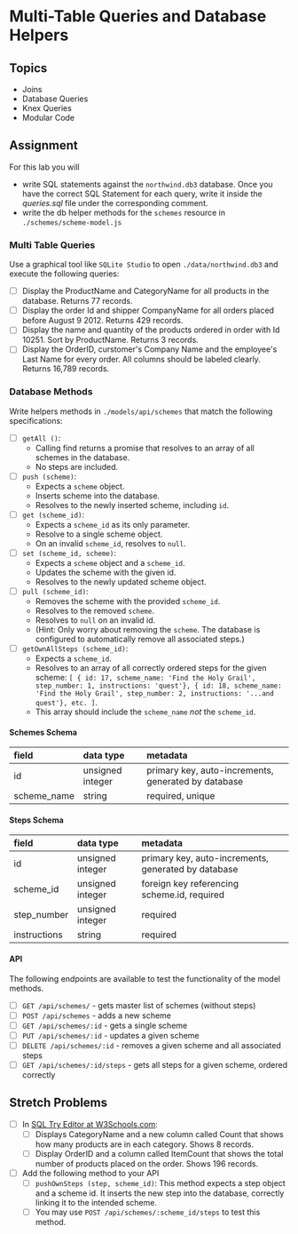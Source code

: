 # Multi-Table Queries and Database Helpers

## Topics

-   Joins
-   Database Queries
-   Knex Queries
-   Modular Code

## Assignment

For this lab you will

-   write SQL statements against the `northwind.db3` database. Once you have the correct SQL Statement for each query, write it inside the _queries.sql_ file under the corresponding comment.
-   write the db helper methods for the `schemes` resource in `./schemes/scheme-model.js`

### Multi Table Queries

Use a graphical tool like `SQLite Studio` to open `./data/northwind.db3` and execute the following queries:

-   [ ] Display the ProductName and CategoryName for all products in the database. Returns 77 records.
-   [ ] Display the order Id and shipper CompanyName for all orders placed before August 9 2012. Returns 429 records.
-   [ ] Display the name and quantity of the products ordered in order with Id 10251. Sort by ProductName. Returns 3 records.
-   [ ] Display the OrderID, curstomer's Company Name and the employee's Last Name for every order. All columns should be labeled clearly. Returns 16,789 records.

### Database Methods

Write helpers methods in `./models/api/schemes` that match the following specifications:

-   [ ] `getAll ()`:
    -   Calling find returns a promise that resolves to an array of all schemes in the database.
    -   No steps are included.
-   [ ] `push (scheme)`:
    -   Expects a `scheme` object.
    -   Inserts scheme into the database.
    -   Resolves to the newly inserted scheme, including `id`.
-   [ ] `get (scheme_id)`:
    -   Expects a `scheme_id` as its only parameter.
    -   Resolve to a single scheme object.
    -   On an invalid `scheme_id`, resolves to `null`.
-   [ ] `set (scheme_id, scheme)`:
    -   Expects a `scheme` object and a `scheme_id`.
    -   Updates the scheme with the given id.
    -   Resolves to the newly updated scheme object.
-   [ ] `pull (scheme_id)`:
    -   Removes the scheme with the provided `scheme_id`.
    -   Resolves to the removed `scheme`.
    -   Resolves to `null` on an invalid id.
    -   (Hint: Only worry about removing the `scheme`. The database is configured to automatically remove all associated steps.)
-   [ ] `getOwnAllSteps (scheme_id)`:
    -   Expects a `scheme_id`.
    -   Resolves to an array of all correctly ordered steps for the given scheme: `[ { id: 17, scheme_name: 'Find the Holy Grail', step_number: 1, instructions: 'quest'}, { id: 18, scheme_name: 'Find the Holy Grail', step_number: 2, instructions: '...and quest'}, etc. ]`.
    -   This array should include the `scheme_name` _not_ the `scheme_id`.

#### Schemes Schema

| field       | data type        | metadata                                            |
| :---------- | :--------------- | :-------------------------------------------------- |
| id          | unsigned integer | primary key, auto-increments, generated by database |
| scheme_name | string           | required, unique                                    |

#### Steps Schema

| field        | data type        | metadata                                            |
| :----------- | :--------------- | :-------------------------------------------------- |
| id           | unsigned integer | primary key, auto-increments, generated by database |
| scheme_id    | unsigned integer | foreign key referencing scheme.id, required         |
| step_number  | unsigned integer | required                                            |
| instructions | string           | required                                            |

#### API

The following endpoints are available to test the functionality of the model methods.

-   [ ] `GET /api/schemes/` - gets master list of schemes (without steps)
-   [ ] `POST /api/schemes` - adds a new scheme
-   [ ] `GET /api/schemes/:id` - gets a single scheme
-   [ ] `PUT /api/schemes/:id` - updates a given scheme
-   [ ] `DELETE /api/schemes/:id` - removes a given scheme and all associated steps
-   [ ] `GET /api/schemes/:id/steps` - gets all steps for a given scheme, ordered correctly

## Stretch Problems

-   [ ] In [SQL Try Editor at W3Schools.com](https://www.w3schools.com/Sql/tryit.asp?filename=trysql_select_top):
    -   [ ] Displays CategoryName and a new column called Count that shows how many products are in each category. Shows 8 records.
    -   [ ] Display OrderID and a column called ItemCount that shows the total number of products placed on the order. Shows 196 records.
-   [ ] Add the following method to your API
    -   [ ] `pushOwnSteps (step, scheme_id)`: This method expects a step object and a scheme id. It inserts the new step into the database, correctly linking it to the intended scheme.
    -   [ ] You may use `POST /api/schemes/:scheme_id/steps` to test this method.
